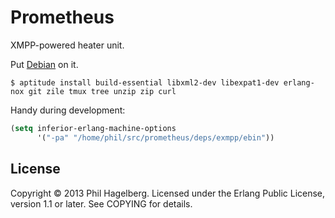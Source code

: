 # Prometheus

XMPP-powered heater unit.

Put [Debian](http://elinux.org/BeagleBoardDebian#eMMC:_BeagleBone_Black) on it.

    $ aptitude install build-essential libxml2-dev libexpat1-dev erlang-nox git zile tmux tree unzip zip curl

Handy during development:

```lisp
(setq inferior-erlang-machine-options
      '("-pa" "/home/phil/src/prometheus/deps/exmpp/ebin"))
```

## License

Copyright © 2013 Phil Hagelberg. Licensed under the Erlang
Public License, version 1.1 or later. See COPYING for details.

